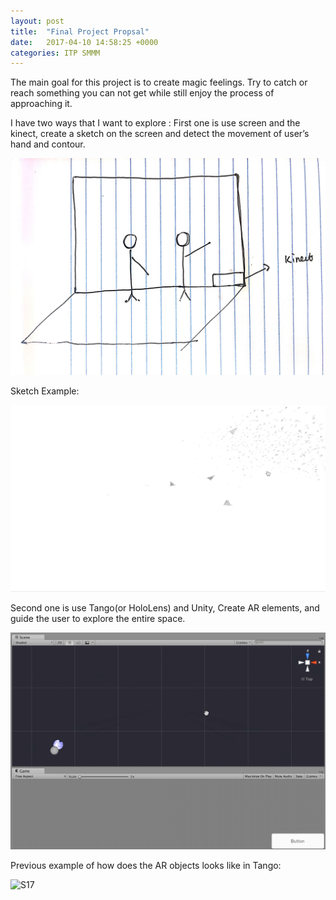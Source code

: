 ```yaml
---
layout: post
title:  "Final Project Propsal"
date:   2017-04-10 14:58:25 +0000
categories: ITP SMMM
---
```



The main goal for this project is to create magic feelings. Try to catch or reach something you can not get while still enjoy the process of approaching it. 


I have two ways that I want to explore :
First one is use screen and the kinect, create a sketch on the screen and detect the movement of user’s hand and contour.


![S17](/pics/S17-SMMMf2.JPG)

Sketch Example:

![S17](/pics/S17-SMMMf1.GIF)


Second one is use Tango(or HoloLens) and Unity, Create AR elements, and guide the user to explore the entire space. 

![S17](/pics/S17-SMMMf3.GIF)


Previous example of how does the AR objects looks like in Tango:

![S17](/pics/S17-woaw-mt4.GIF)


